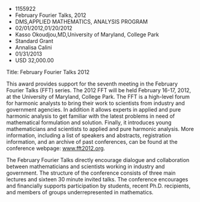 
* 1155922
* February Fourier Talks, 2012
* DMS,APPLIED MATHEMATICS, ANALYSIS PROGRAM
* 02/01/2012,01/20/2012
* Kasso Okoudjou,MD,University of Maryland, College Park
* Standard Grant
* Annalisa Calini
* 01/31/2013
* USD 32,000.00

Title: February Fourier Talks 2012

This award provides support for the seventh meeting in the February Fourier
Talks (FFT) series. The 2012 FFT will be held February 16-17, 2012, at the
University of Maryland, College Park. The FFT is a high-level forum for harmonic
analysts to bring their work to scientists from industry and government
agencies. In addition it allows experts in applied and pure harmonic analysis to
get familiar with the latest problems in need of mathematical formulation and
solution. Finally, it introduces young mathematicians and scientists to applied
and pure harmonic analysis. More information, including a list of speakers and
abstracts, registration information, and an archive of past conferences, can be
found at the conference webpage: www.fft2012.org.

The February Fourier Talks directly encourage dialogue and collaboration between
mathematicians and scientists working in industry and government. The structure
of the conference consists of three main lectures and sixteen 30 minute invited
talks. The conference encourages and financially supports participation by
students, recent Ph.D. recipients, and members of groups underrepresented in
mathematics.
